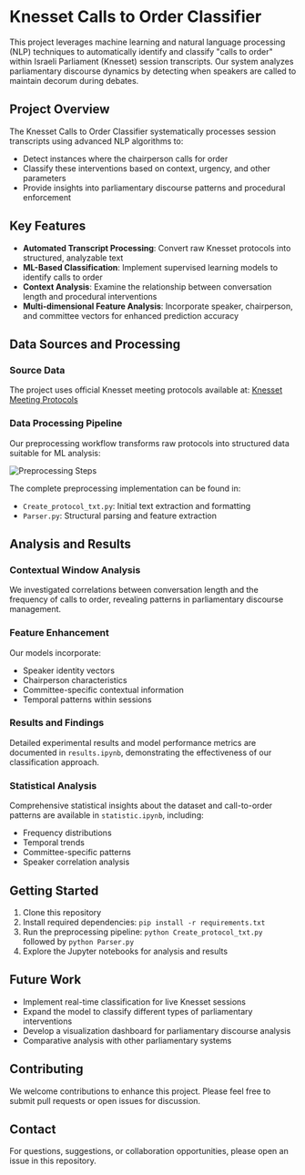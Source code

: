 # Knesset Calls to Order Classifier

This project leverages machine learning and natural language processing (NLP) techniques to automatically identify and classify "calls to order" within Israeli Parliament (Knesset) session transcripts. Our system analyzes parliamentary discourse dynamics by detecting when speakers are called to maintain decorum during debates.

## Project Overview

The Knesset Calls to Order Classifier systematically processes session transcripts using advanced NLP algorithms to:
- Detect instances where the chairperson calls for order
- Classify these interventions based on context, urgency, and other parameters
- Provide insights into parliamentary discourse patterns and procedural enforcement

## Key Features

- **Automated Transcript Processing**: Convert raw Knesset protocols into structured, analyzable text
- **ML-Based Classification**: Implement supervised learning models to identify calls to order
- **Context Analysis**: Examine the relationship between conversation length and procedural interventions
- **Multi-dimensional Feature Analysis**: Incorporate speaker, chairperson, and committee vectors for enhanced prediction accuracy

## Data Sources and Processing

### Source Data
The project uses official Knesset meeting protocols available at:
[Knesset Meeting Protocols](https://production.oknesset.org/pipelines/data/committees/meeting_protocols_text/files/)

### Data Processing Pipeline
Our preprocessing workflow transforms raw protocols into structured data suitable for ML analysis:

![Preprocessing Steps](https://github.com/nogaschw/Call-to-order/assets/80199057/0a9bf47f-4816-4203-8d3d-aea7769e4882)

The complete preprocessing implementation can be found in:
- `Create_protocol_txt.py`: Initial text extraction and formatting
- `Parser.py`: Structural parsing and feature extraction

## Analysis and Results

### Contextual Window Analysis
We investigated correlations between conversation length and the frequency of calls to order, revealing patterns in parliamentary discourse management.

### Feature Enhancement
Our models incorporate:
- Speaker identity vectors
- Chairperson characteristics
- Committee-specific contextual information
- Temporal patterns within sessions

### Results and Findings
Detailed experimental results and model performance metrics are documented in `results.ipynb`, demonstrating the effectiveness of our classification approach.

### Statistical Analysis
Comprehensive statistical insights about the dataset and call-to-order patterns are available in `statistic.ipynb`, including:
- Frequency distributions
- Temporal trends
- Committee-specific patterns
- Speaker correlation analysis

## Getting Started

1. Clone this repository
2. Install required dependencies: `pip install -r requirements.txt`
3. Run the preprocessing pipeline: `python Create_protocol_txt.py` followed by `python Parser.py`
4. Explore the Jupyter notebooks for analysis and results

## Future Work

- Implement real-time classification for live Knesset sessions
- Expand the model to classify different types of parliamentary interventions
- Develop a visualization dashboard for parliamentary discourse analysis
- Comparative analysis with other parliamentary systems

## Contributing

We welcome contributions to enhance this project. Please feel free to submit pull requests or open issues for discussion.

## Contact

For questions, suggestions, or collaboration opportunities, please open an issue in this repository.
